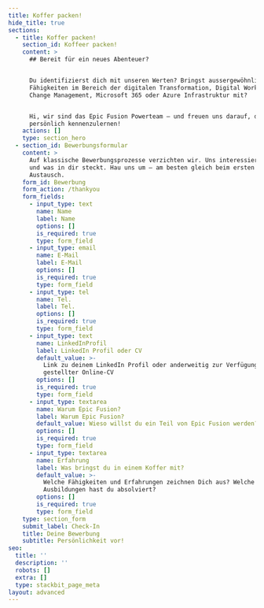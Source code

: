 ```yaml
---
title: Koffer packen!
hide_title: true
sections:
  - title: Koffer packen!
    section_id: Koffeer packen!
    content: >
      ## Bereit für ein neues Abenteuer?


      Du identifizierst dich mit unseren Werten? Bringst aussergewöhnliche
      Fähigkeiten im Bereich der digitalen Transformation, Digital Workplace,
      Change Management, Microsoft 365 oder Azure Infrastruktur mit?


      Hi, wir sind das Epic Fusion Powerteam – und freuen uns darauf, dich
      persönlich kennenzulernen!
    actions: []
    type: section_hero
  - section_id: Bewerbungsformular
    content: >
      Auf klassische Bewerbungsprozesse verzichten wir. Uns interessiert, wer
      und was in dir steckt. Hau uns um – am besten gleich beim ersten
      Austausch.
    form_id: Bewerbung
    form_action: /thankyou
    form_fields:
      - input_type: text
        name: Name
        label: Name
        options: []
        is_required: true
        type: form_field
      - input_type: email
        name: E-Mail
        label: E-Mail
        options: []
        is_required: true
        type: form_field
      - input_type: tel
        name: Tel.
        label: Tel.
        options: []
        is_required: true
        type: form_field
      - input_type: text
        name: LinkedInProfil
        label: LinkedIn Profil oder CV
        default_value: >-
          Link zu deinem LinkedIn Profil oder anderweitig zur Verfügung
          gestellter Online-CV
        options: []
        is_required: true
        type: form_field
      - input_type: textarea
        name: Warum Epic Fusion?
        label: Warum Epic Fusion?
        default_value: Wieso willst du ein Teil von Epic Fusion werden?
        options: []
        is_required: true
        type: form_field
      - input_type: textarea
        name: Erfahrung
        label: Was bringst du in einem Koffer mit?
        default_value: >-
          Welche Fähigkeiten und Erfahrungen zeichnen Dich aus? Welche
          Ausbildungen hast du absolviert?
        options: []
        is_required: true
        type: form_field
    type: section_form
    submit_label: Check-In
    title: Deine Bewerbung
    subtitle: Persönlichkeit vor!
seo:
  title: ''
  description: ''
  robots: []
  extra: []
  type: stackbit_page_meta
layout: advanced
---
```

